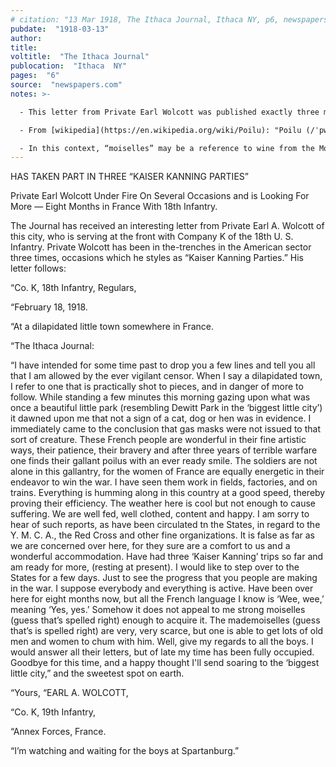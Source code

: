 ```yaml
---
# citation: "13 Mar 1918, The Ithaca Journal, Ithaca NY, p6, newspapers.com."
pubdate:  "1918-03-13"
author: 
title: 
voltitle:  "The Ithaca Journal"
publocation:  "Ithaca  NY"
pages:  "6"
source:  "newspapers.com"
notes: >-

  - This letter from Private Earl Wolcott was published exactly three months before he died.

  - From [wikipedia](https://en.wikipedia.org/wiki/Poilu): "Poilu (/ˈpwɑːluː/; French: [pwaly]) is an informal term for a late 18th century–early 20th century French infantryman, meaning, literally, hairy one. It is still widely used as a term of endearment for the French infantry of World War I. The word carries the sense of the infantryman's typically rustic, agricultural background. Bushy moustaches were often worn. The poilu was particularly known for his love of pinard, his ration of cheap wine."

  - In this context, “moiselles” may be a reference to wine from the Moselle valley. 
---
```

HAS TAKEN PART IN THREE “KAISER KANNING PARTIES” 

Private Earl Wolcott Under Fire On Several Occasions and is Looking For More — Eight Months in France With 18th Infantry. 

The Journal has received an interesting letter from Private Earl A. Wolcott of this city, who is serving at the front with Company K of the 18th U. S. Infantry. Private Wolcott has been in the-trenches in the American sector three times, occasions which he styles as “Kaiser Kanning Parties.” His letter follows: 

“Co. K, 18th Infantry, Regulars, 

“February 18, 1918. 

“At a dilapidated little town somewhere in France. 

“The Ithaca Journal: 

“I have intended for some time past to drop you a few lines and tell you all that I am allowed by the ever vigilant censor. When I say a dilapidated town, I refer to one that is practically shot to pieces, and in danger of more to follow. While standing a few minutes this morning gazing upon what was once a beautiful little park (resembling Dewitt Park in the ‘biggest little city’) it dawned upon me that not a sign of a cat, dog or hen was in evidence. I immediately came to the conclusion that gas masks were not issued to that sort of creature. These French people are wonderful in their fine artistic ways, their patience, their bravery and after three years of terrible warfare one finds their gallant poilus with an ever ready smile. The soldiers are not alone in this gallantry, for the women of France are equally energetic in their endeavor to win the war. I have seen them work in fields, factories, and on trains. Everything is humming along in this country at a good speed, thereby proving their efficiency. The weather here is cool but not enough to cause suffering. We are well fed, well clothed, content and happy. I am sorry to hear of such reports, as have been circulated tn the States, in regard to the Y. M. C. A., the Red Cross and other fine organizations. It is false as far as we are concerned over here, for they sure are a comfort to us and a wonderful accommodation. Have had three ‘Kaiser Kanning’ trips so far and am ready for more, (resting at present). I would like to step over to the States for a few days. Just to see the progress that you people are making in the war. I suppose everybody and everything is active. Have been over here for eight months now, but all the French language I know is ‘Wee, wee,’ meaning ‘Yes, yes.’ Somehow it does not appeal to me strong moiselles (guess that’s spelled right) enough to acquire it. The mademoiselles (guess that’s is spelled right) are very, very scarce, but one is able to get lots of old men and women to chum with him. Well, give my regards to all the boys. I would answer all their letters, but of late my time has been fully occupied. Goodbye for this time, and a happy thought I'll send soaring to the ‘biggest little city,” and the sweetest spot on earth.  

“Yours, “EARL A. WOLCOTT, 

“Co. K, 19th Infantry, 

“Annex Forces, France. 

“I’m watching and waiting for the boys at Spartanburg.” 

